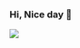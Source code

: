 ### Hi, Nice day 👋
<img src="https://img.shields.io/badge/Android-3DDC84?style=flat-square&logo=GitHub&logoColor=white"/>


<!--
**dhkangBsn/dhkangBsn** is a ✨ _special_ ✨ repository because its `README.md` (this file) appears on your GitHub profile.

Here are some ideas to get you started:

- 🔭 I’m currently working on ...
- 🌱 I’m currently learning ...
- 👯 I’m looking to collaborate on ...
- 🤔 I’m looking for help with ...
- 💬 Ask me about ...
- 📫 How to reach me: ...
- 😄 Pronouns: ...
- ⚡ Fun fact: ...
-->
